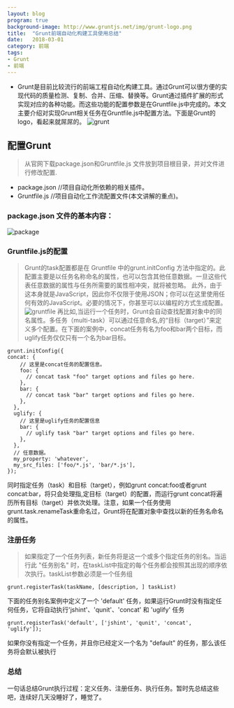 ```yaml
---
layout: blog
program: true
background-image: http://www.gruntjs.net/img/grunt-logo.png
title:  "Grunt前端自动化构建工具使用总结"
date:   2018-03-01
category: 前端
tags:
- Grunt
- 前端
---
```


- Grunt是目前比较流行的前端工程自动化构建工具。通过Grunt可以很方便的实现代码的质量检测、复制、合并、压缩、替换等。Grunt通过插件扩展的形式实现对应的各种功能。而这些功能的配置参数是在Gruntfile.js中完成的。本文主要介绍对实现Grunt相关任务在Gruntfile.js中配置方法。下面是Grunt的logo，看起来就屌屌的。
![grunt](http://www.gruntjs.net/img/grunt-logo.png)


## 配置Grunt

> 从官网下载package.json和Gruntfile.js 文件放到项目根目录，并对文件进行修改配置.
* package.json //项目自动化所依赖的相关插件。
* Gruntfile.js //项目自动化工作流配置文件(本文讲解的重点)。

### package.json 文件的基本内容：
![package](http://img1.ph.126.net/guCRxJE9faxkKyhN4r8mNw==/1381760660772944392.jpg)

### Gruntfile.js的配置
> Grunt的task配置都是在 Gruntfile 中的grunt.initConfig
方法中指定的。此配置主要是以任务名称命名的属性，也可以包含其他任意数据。一旦这些代表任意数据的属性与任务所需要的属性相冲突，就将被忽略。
此外，由于这本身就是JavaScript，因此你不仅限于使用JSON；你可以在这里使用任何有效的JavaScript。必要的情况下，你甚至可以以编程的方式生成配置。
![gruntfile](http://img1.ph.126.net/z-7KXal69YiaW2LSjtp7-Q==/1809602625373144123.png)
再比如,当运行一个任务时，Grunt会自动查找配置对象中的同名属性。多任务（multi-task）可以通过任意命名,的“目标（target）”来定义多个配置。在下面的案例中，concat任务有名为foo和bar两个目标，而uglify任务仅仅只有一个名为bar目标。
```
grunt.initConfig({
concat: {
    // 这里是concat任务的配置信息。
    foo: {
      // concat task "foo" target options and files go here.
    },
    bar: {
      // concat task "bar" target options and files go here.
    },
  },
  uglify: {
    // 这里是uglify任务的配置信息
    bar: {
      // uglify task "bar" target options and files go here.
    },
  },
  // 任意数据。
  my_property: 'whatever',
  my_src_files: ['foo/*.js', 'bar/*.js'],
});
```
同时指定任务（task）和目标（target），例如grunt concat:foo或者grunt concat:bar，将只会处理指,定目标（target）的配置，而运行grunt concat将遍历所有目标（target）并依次处理。注意，如果一个任务使用grunt.task.renameTask重命名过，Grunt将在配置对象中查找以新的任务名命名的属性。

### 注册任务
> 如果指定了一个任务列表，新任务将是这一个或多个指定任务的别名。当运行此 "任务别名" 时，在taskList中指定的每个任务都会按照其出现的顺序依次执行。taskList参数必须是一个任务组
```
grunt.registerTask(taskName, [description, ] taskList)
```
下面的任务别名案例中定义了一个 'default' 任务，如果运行Grunt时没有指定任何任务，它将自动执行'jshint'、'qunit'、'concat' 和 'uglify' 任务
```
grunt.registerTask('default', ['jshint', 'qunit', 'concat', 'uglify']);
```
如果你没有指定一个任务，并且你已经定义一个名为 "default" 的任务，那么该任务将会默认被执行

### 总结
一句话总结Grunt执行过程：定义任务、注册任务、执行任务。暂时先总结这些吧，连续好几天没睡好了，睡觉了。
   